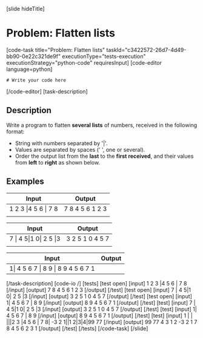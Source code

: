 [slide hideTitle]
# Problem: Flatten lists
[code-task title="Problem: Flatten lists" taskId="c3422572-26d7-4d49-bb90-0e22c321de9f" executionType="tests-execution" executionStrategy="python-code" requiresInput]
[code-editor language=python]
```
# Write your code here
```
[/code-editor]
[task-description]
## Description
Write a program to flatten **several lists** of numbers, received in the following format:
 - String with numbers separated by '|'.
 - Values are separated by spaces (' ', one or several).
 - Order the output list from the **last** to the **first received**, and their values from **left** to **right** as shown below.

## Examples
| **Input** | **Output** |
| --- | --- |
| 1 2 3 \|4 5 6 \|  7  8 | 7 8 4 5 6 1 2 3 |
|  |  |

| **Input** | **Output** |
| --- | --- |
| 7 \| 4  5\|1 0\| 2 5 \|3 | 3 2 5 1 0 4 5 7 |
|  |  |

| **Input** | **Output** |
| --- | --- |
| 1\| 4 5 6 7  \|  8 9 \| 8 9 4 5 6 7 1 |

[/task-description]
[code-io /]
[tests]
[test open]
[input]
1 2 3 \|4 5 6 \|  7  8
[/input]
[output]
7 8 4 5 6 1 2 3
[/output]
[/test]
[test open]
[input]
7 \| 4  5\|1 0\| 2 5 \|3
[/input]
[output]
3 2 5 1 0 4 5 7
[/output]
[/test]
[test open]
[input]
1\| 4 5 6 7 \| 8 9
[/input]
[output]
8 9 4 5 6 7 1
[/output]
[/test]
[test]
[input]
7 \| 4  5\|1 0\| 2 5 \|3
[/input]
[output]
3 2 5 1 0 4 5 7
[/output]
[/test]
[test]
[input]
1\| 4 5 6 7 \| 8 9
[/input]
[output]
8 9 4 5 6 7 1
[/output]
[/test]
[test]
[input]
1 \| \| \|\|\|2   3 \|4   5 6 \| 7 8\| -3 2   1\|\|1 2\|3\|4\|99 77
[/input]
[output]
99 77 4 3 1 2 -3 2 1 7 8 4 5 6 2 3 1
[/output]
[/test]
[/tests]
[/code-task]
[/slide]
